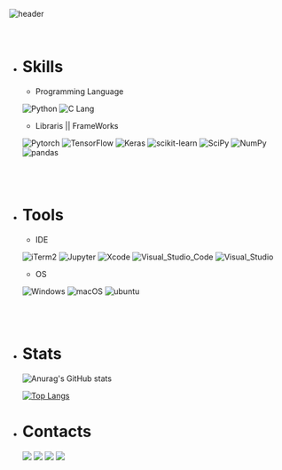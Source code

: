 ![header](https://capsule-render.vercel.app/api?type=waving&color=auto&height=300&section=header&text=DongJu%20Kim&fontSize=45&animation=fadeIn&fontAlignY=38&desc=gggg8657%20@%20gmail%20.com&descAlignY=51&descAlign=62)

<br>

  * # Skills

    * Programming Language

    ![Python](https://img.shields.io/badge/Python-323330?style=square&logo=Python&logoColor=3776AB)
    ![C Lang](https://img.shields.io/badge/C_Lang-323330?style=square&logo=C&logoColor=A8B9CC)

    * Libraris || FrameWorks

    ![Pytorch](https://img.shields.io/badge/Pytorch-323330?style=square&logo=Pytorch&logoColor=EE4C2C)
    ![TensorFlow](https://img.shields.io/badge/TensorFlow-323330?style=square&logo=TensorFlow&logoColor=FF6F00)
    ![Keras](https://img.shields.io/badge/Keras-323330?style=square&logo=Keras&logoColor=D00000)
    ![scikit-learn](https://img.shields.io/badge/scikit_learn-323330?style=square&logo=scikitlearn&logoColor=F7931E)
    ![SciPy](https://img.shields.io/badge/SciPy-323330?style=square&logo=SciPy&logoColor=8CAAE6)
    ![NumPy](https://img.shields.io/badge/NumPy-323330?style=square&logo=NumPy&logoColor=013243)
    ![pandas](https://img.shields.io/badge/pandas-323330?style=square&logo=pandas&logoColor=150458)
</br>
<br>

  * # Tools

    * IDE

    ![iTerm2](https://img.shields.io/badge/iterm2-323330?style=square&logo=iterm2&logoColor=000000)
    ![Jupyter](https://img.shields.io/badge/Jupyter-323330?style=square&logo=TensorFlow&logoColor=F37626)
    ![Xcode](https://img.shields.io/badge/Xcode-323330?style=square&logo=Xcode&logoColor=147EFB)
    ![Visual_Studio_Code](https://img.shields.io/badge/Visual_Studio_Code-323330?style=square&logo=VisualStudioCode&logoColor=007ACC)
    ![Visual_Studio](https://img.shields.io/badge/Visual_Studio-323330?style=square&logo=VisualStudio&logoColor=5C2D91)

    * OS

    ![Windows](https://img.shields.io/badge/Windows-323330?style=square&logo=Windows95&logoColor=008080)
    ![macOS](https://img.shields.io/badge/macOS-323330?style=square&logo=macOS&logoColor=000000)
    ![ubuntu](https://img.shields.io/badge/ubuntu-323330?style=square&logo=ubuntu&logoColor=E95420)
</p>
</br>
<br>

  * # Stats
    ![Anurag's GitHub stats](https://github-readme-stats.vercel.app/api?username=gggg8657&show_icons=true&theme=cobalt) 

    [![Top Langs](https://github-readme-stats.vercel.app/api/top-langs/?username=gggg8657&layout=compact)](https://github.com/anuraghazra/github-readme-stats) 



  * # Contacts

    <p> 
    <a href="figma.com" target="_blank"><img src="https://img.shields.io/badge/Figma-F24E1E?style=square&logo=Figma&logoColor=white"/></a>
    <a href="" target="_blank"><img src="https://img.shields.io/badge/BLOG-282828?style=flat-square&logo=Notion&logoColor=white"/></a>
    <a href="https://www.instagram.com/dongju_kim_" target="_blank"><img src="https://img.shields.io/badge/dongju_kim_-CB3F7C?style=flat-square&logo=Instagram&logoColor=white"/></a>
    <a href="mailto:gggg8657@gmail.com" target="_blank"><img src="https://img.shields.io/badge/gggg8657@gmail.com-EA4335?style=flat-square&logo=Gmail&logoColor=white"/></a>
    </p>
